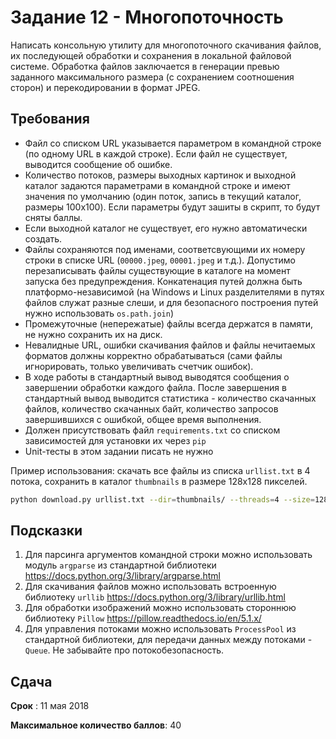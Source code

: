 # Задание 12 - Многопоточность

Написать консольную утилиту для многопоточного скачивания файлов, их последующей обработки и
сохранения в локальной файловой системе. Обработка файлов заключается в генерации превью
заданного максимального размера (с сохранением соотношения сторон) и перекодировании в формат JPEG.


## Требования

* Файл со списком URL указывается параметром в командной строке (по одному URL в каждой строке).
Если файл не существует, выводится сообщение об ошибке.
* Количество потоков, размеры выходных картинок и выходной каталог задаются параметрами
в командной строке и имеют значения по умолчанию (один поток, запись в текущий каталог,
размеры 100x100). Если параметры будут зашиты в скрипт, то будут сняты баллы.
* Если выходной каталог не существует, его нужно автоматически создать.
* Файлы сохраняются под именами, соответсвующими их номеру строки в списке URL
(`00000.jpeg`, `00001.jpeg` и т.д.). Допустимо перезаписывать файлы существующие в каталоге на момент
запуска без предупреждения. Конкатенация путей должна быть платформо-независимой (на Windows и Linux
разделителями в путях файлов служат разные слеши, и для безопасного построения путей нужно
использовать `os.path.join`)
* Промежуточные (непережатые) файлы всегда держатся в памяти, не нужно сохранить их на диск.
* Невалидные URL, ошибки скачивания файлов и файлы нечитаемых форматов должны корректно обрабатываться
(сами файлы игнорировать, только увеличивать счетчик ошибок).
* В ходе работы в стандартный вывод выводятся сообщения о завершении обработки каждого файла. 
После завершения в стандартный вывод выводится статистика - количество скачанных файлов, количество скачанных байт,
количество запросов завершившихся с ошибкой, общее время выполнения.
* Должен присутствовать файл `requirements.txt` со списком зависимостей для установки их через `pip`
* Unit-тесты в этом задании писать не нужно

 
Пример использования:
скачать все файлы из списка `urllist.txt` в 4 потока, сохранить в каталог `thumbnails` в размере 128x128 пикселей.

```bash
python download.py urllist.txt --dir=thumbnails/ --threads=4 --size=128x128
```

## Подсказки
1. Для парсинга аргументов командной строки можно использовать модуль `argparse` из стандартной
библиотеки https://docs.python.org/3/library/argparse.html
2. Для скачивания файлов можно использовать встроенную библиотеку `urllib`
https://docs.python.org/3/library/urllib.html
3. Для обработки изображений можно использовать стороннюю библиотеку `Pillow`
https://pillow.readthedocs.io/en/5.1.x/
4. Для управления потоками можно использовать `ProcessPool` из стандартной библиотеки,
для передачи данных между потоками - `Queue`. Не забывайте про потокобезопасность.


## Сдача
**Срок** : 11 мая 2018

**Максимальное количество баллов**: 40
